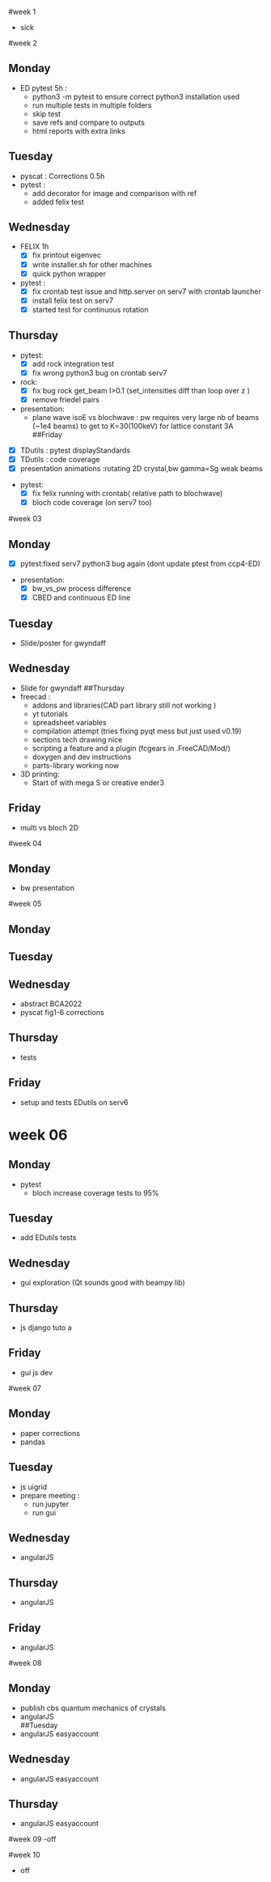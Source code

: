 #week 1
- sick

#week 2
## Monday
- ED pytest 5h :
  - python3 -m pytest to ensure correct python3 installation used
  - run multiple tests in multiple folders
  - skip test
  - save refs and compare to outputs
  - html reports with extra links
## Tuesday
- pyscat : Corrections 0.5h
- pytest :
    - add decorator for image and comparison with ref
    - added felix test
## Wednesday
- FELIX 1h
    - [x] fix printout eigenvec
    - [x] write installer.sh for other machines
    - [x] quick python wrapper
- pytest :
    - [x] fix crontab test issue and http.server on serv7 with crontab launcher
    - [x] install felix test on serv7
    - [x] started test for continuous rotation
## Thursday
- pytest:
    - [x] add rock integration test
    - [x] fix wrong python3 bug on crontab serv7
- rock:
    - [x] fix bug rock get_beam I>0.1 (set_intensities diff than loop over z )
    - [x] remove friedel pairs
- presentation:
    - plane wave isoE vs blochwave : pw requires very large nb of beams (~1e4 beams) to get to K=30(100keV) for lattice constant 3A
##Friday
- [x] TDutils : pytest displayStandards
- [x] TDutils : code coverage
- [x] presentation animations :rotating 2D crystal,bw gamma=Sg weak beams
- pytest:
    - [x] fix felix running with crontab( relative path to blochwave)
    - [x] bloch code coverage (on serv7 too)

#week 03
## Monday
- [x] pytest:fixed serv7 python3 bug again (dont update ptest from ccp4-ED)
- presentation:
    - [x] bw_vs_pw process difference
    - [x] CBED and continuous ED line
## Tuesday
- Slide/poster for gwyndaff
## Wednesday
- Slide for gwyndaff
##Thursday
- freecad :
    - addons and libraries(CAD part library still not working )
    - yt tutorials
    - spreadsheet variables
    - compilation attempt (tries fixing pyqt mess but just used v0.19)
    - sections tech drawing nice
    - scripting a feature and a plugin (fcgears in .FreeCAD/Mod/)
    - doxygen and dev instructions
    - parts-library working now
- 3D printing:
    - Start of with mega S or creative ender3
## Friday
- multi vs bloch 2D


#week 04
## Monday
- bw presentation

#week 05
## Monday
## Tuesday
## Wednesday
- abstract BCA2022
- pyscat fig1-6 corrections
## Thursday
- tests
## Friday
- setup and tests EDutils on serv6

# week 06
## Monday
- pytest
  - bloch increase coverage tests to 95%
## Tuesday
- add EDutils tests
## Wednesday
- gui exploration (Qt sounds good with beampy lib)
## Thursday
- js django tuto a
## Friday
- gui js dev

#week 07  
## Monday
- paper corrections
- pandas  
## Tuesday
- js uigrid
- prepare meeting :
  - run jupyter
  - run gui
## Wednesday
- angularJS
## Thursday
- angularJS
## Friday
- angularJS

#week 08
## Monday
- publish cbs quantum mechanics of crystals
- angularJS  
##Tuesday
- angularJS  easyaccount
## Wednesday
- angularJS  easyaccount
## Thursday
- angularJS  easyaccount

#week 09
-off

#week 10
- off
